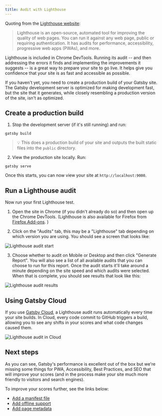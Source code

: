 ```yaml
---
title: Audit with Lighthouse
---
```


Quoting from the [Lighthouse website](https://developers.google.com/web/tools/lighthouse/):

> Lighthouse is an open-source, automated tool for improving the quality of web pages. You can run it against any web page, public or requiring authentication. It has audits for performance, accessibility, progressive web apps (PWAs), and more.

Lighthouse is included in Chrome DevTools. Running its audit -- and then addressing the errors it finds and implementing the improvements it suggests -- is a great way to prepare your site to go live. It helps give you confidence that your site is as fast and accessible as possible.

If you haven't yet, you need to create a production build of your Gatsby site. The Gatsby development server is optimized for making development fast, but the site that it generates, while closely resembling a production version of the site, isn't as optimized.

## Create a production build

1. Stop the development server (if it's still running) and run:

```shell
gatsby build
```

> 💡 This does a production build of your site and outputs the built static files into the `public` directory.

2. View the production site locally. Run:

```shell
gatsby serve
```

Once this starts, you can now view your site at `http://localhost:9000`.

## Run a Lighthouse audit

Now run your first Lighthouse test.

1. Open the site in Chrome (if you didn't already do so) and then open up the Chrome DevTools. (Lighthouse is also available for Firefox from [Firefox Add-ons](https://addons.mozilla.org/en-GB/firefox/addon/google-lighthouse/). )

2. Click on the "Audits" tab, this may be a "Lighthouse" tab depending on which version you are using. You should see a screen that looks like:

![Lighthouse audit start](./images/lighthouse-audit.png)

3. Choose whether to audit on Mobile or Desktop and then click "Generate Report". You will also see a list of all available audits that you can choose to run for this report. Once the audit starts it'll take around a minute depending on the site speed and which audits were selected. When that is complete, you should see results that look like this:

![Lighthouse audit results](./images/lighthouse-audit-results.png)

## Using Gatsby Cloud

If you use [Gatsby Cloud](https://www.gatsbyjs.com/cloud), a Lighthouse audit runs automatically every time your site builds. In Cloud, every code commit to GitHub triggers a build, allowing you to see any shifts in your scores and what code changes caused them.

![Lighthouse audit in Cloud](./images/cloud-lighthouse.png)

## Next steps

As you can see, Gatsby's performance is excellent out of the box but we're missing some things for PWA, Accessibility, Best Practices, and SEO that will improve your scores (and in the process make your site much more friendly to visitors and search engines).

To improve your scores further, see the links below:

- [Add a manifest file](/docs/add-a-manifest-file/)
- [Add offline support](/docs/add-offline-support-with-a-service-worker/)
- [Add page metadata](/docs/add-page-metadata/)
